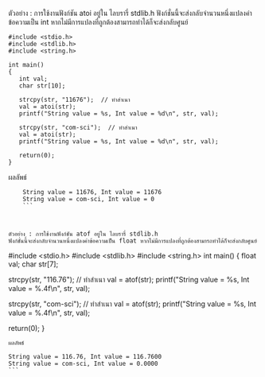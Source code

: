 ตัวอย่าง : การใช้งานฟังก์ชัน atoi อยู่ใน ไลบรารี่ stdlib.h
ฟังก์ชั่นนี้จะส่งกลับจำนวนหนึ่งแปลงค่าข้อความเป็น int หากไม่มีการแปลงที่ถูกต้องสามารถทำได้ก็จะส่งกลับศูนย์
```
#include <stdio.h>
#include <stdlib.h>
#include <string.h>

int main()
{
   int val;
   char str[10];
   
   strcpy(str, "11676");  // ทำสำเนา
   val = atoi(str);
   printf("String value = %s, Int value = %d\n", str, val);

   strcpy(str, "com-sci");  // ทำสำเนา
   val = atoi(str);
   printf("String value = %s, Int value = %d\n", str, val);

   return(0);
}
```
ผลลัพธ์ 
```
	String value = 11676, Int value = 11676
	String value = com-sci, Int value = 0
	```



ตัวอย่าง : การใช้งานฟังก์ชัน atof อยู่ใน ไลบรารี่ stdlib.h
ฟังก์ชั่นนี้จะส่งกลับจำนวนหนึ่งแปลงค่าข้อความเป็น float หากไม่มีการแปลงที่ถูกต้องสามารถทำได้ก็จะส่งกลับศูนย์
```
#include <stdio.h>
#include <stdlib.h>
#include <string.h>
int main()
{
   float val;
   char str[7];
   
   strcpy(str, "116.76");  // ทำสำเนา
   val = atof(str);
   printf("String value = %s, Int value = %.4f\n", str, val);

   strcpy(str, "com-sci");  // ทำสำเนา
   val = atof(str);
   printf("String value = %s, Int value = %.4f\n", str, val);

   return(0);
}
```
ผลลัพธ์ 
```
	String value = 116.76, Int value = 116.7600
	String value = com-sci, Int value = 0.0000
	```

